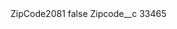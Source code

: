 <?xml version="1.0" encoding="UTF-8"?>
<CustomMetadata xmlns="http://soap.sforce.com/2006/04/metadata" xmlns:xsi="http://www.w3.org/2001/XMLSchema-instance" xmlns:xsd="http://www.w3.org/2001/XMLSchema">
    <label>ZipCode2081</label>
    <protected>false</protected>
    <values>
        <field>Zipcode__c</field>
        <value xsi:type="xsd:string">33465</value>
    </values>
</CustomMetadata>
